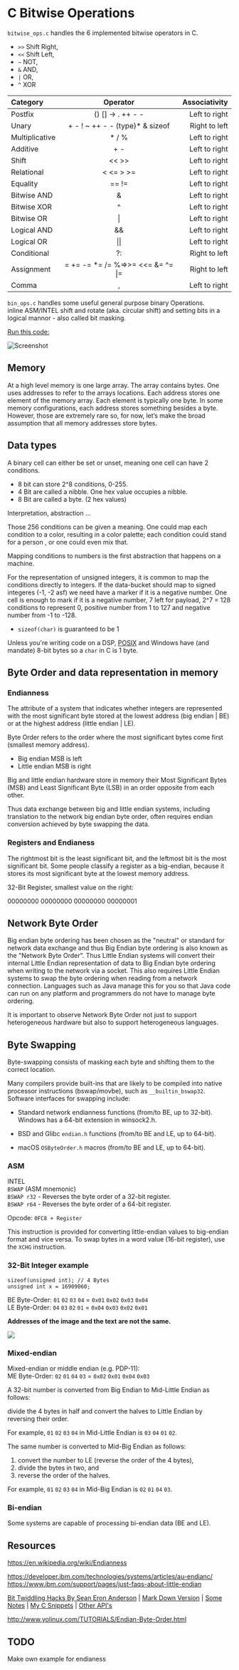 # C Bitwise Operations

`bitwise_ops.c` handles the 6 implemented bitwise operators in C.

- `>>`	Shift Right,
- `<<`	Shift Left,
- `~`	NOT,
- `&`	AND,
- `|`	OR,
- `^`	XOR


| Category | Operator | Associativity |
| :------------ |:---------------:| -----:|
| Postfix	      |     () [] -> . ++ - -                   |Left to right|
| Unary         |   + - ! ~ ++ - - (type)* & sizeof      |Right to left|
| Multiplicative|   * / %	                               |Left to right|
| Additive     |   + -                               |Left to right|
| Shift         |   << >>                               |Left to right|
| Relational   |     < <= > >=                           |Left to right|
| Equality    |   == !=                               |Left to right|
| Bitwise AND   |   &                               |Left to right|
| Bitwise XOR   |   ^                                  |Left to right|
| Bitwise OR  |       \|                               |Left to right|
| Logical AND  |       &&                               |Left to right|
| Logical OR  |       \|\|                               |Left to right|
| Conditional  |       ?:                               |Right to left|
| Assignment  |       = += -= *= /= %=>>= <<= &= ^= \|=   |Right to left|
| Comma        |     ,                               |Left to right|

`bin_ops.c` handles some useful general purpose binary Operations.  
inline ASM/INTEL shift and rotate (aka. circular shift) and setting bits
in a logical mannor - also called bit masking.

[Run this code:](https://ideone.com/e9iqwh)  

![Screenshot](./dox.svg)

## Memory

At a high level memory is one large array. The array contains bytes. One uses addresses to refer to the arrays locations.
Each address stores one element of the memory array. Each element is typically one byte. In some memory configurations, each address stores something besides a byte. However, those are extremely rare so, for now, let’s make the broad assumption that all memory addresses store bytes.

## Data types

A binary cell can either be set or unset, meaning one cell can have 2 conditions.
- 8 bit can store 2^8 conditions, 0-255.
- 4 Bit are called a nibble. One hex value occupies a nibble.
- 8 Bit are called a byte. (2 hex values)

Interpretation, abstraction ...

Those 256 conditions can be given a meaning. One could map each condition to a color, resulting in a  color palette; each condition could stand for a person , or one could even mix that.

Mapping conditions to numbers is the first abstraction that happens on a machine.

For the representation of unsigned integers, it is common to map the conditions directly to integers. If the data-bucket should map to signed integeres (-1, -2 asf) we need have a marker if it is a negative number. One cell is enough to mark if it is a negative number, 7 left for payload, 2^7 = 128 conditions to represent 0, positive number from 1 to 127 and negative number from -1 to -128.


- `sizeof(char)` is guaranteed to be 1

Unless you're writing code on a DSP, [POSIX](https://pubs.opengroup.org/onlinepubs/9699919799/basedefs/stdint.h.html) and Windows have (and mandate) 8-bit bytes so a `char` in C is 1 byte.

## Byte Order and data representation in memory

### Endianness

The attribute of a system that indicates whether integers are represented with the most significant byte stored at the lowest address (big endian | BE) or at the highest address (little endian | LE).

Byte Order refers to the order where the most significant bytes come first (smallest memory address).
- Big endian MSB is left
- Little endian MSB is right
  
Big and little endian hardware store in memory their Most Significant Bytes (MSB) and Least Significant Byte (LSB) in an order opposite from each other.

Thus data exchange between big and little endian systems, including translation to the network big endian byte order, often requires endian conversion achieved by byte swapping the data.

### Registers and Endianess

The rightmost bit is the least significant bit, and the leftmost bit is the most significant bit.
Some people classify a register as a big-endian, because it stores its most significant byte at the lowest memory address.

32-Bit Register, smallest value on the right:

00000000 00000000 00000000 00000001

## Network Byte Order

Big endian byte ordering has been chosen as the "neutral" or standard for network data exchange and thus Big Endian byte ordering is also known as the "Network Byte Order". Thus Little Endian systems will convert their internal Little Endian representation of data to Big Endian byte ordering when writing to the network via a socket. This also requires Little Endian systems to swap the byte ordering when reading from a network connection. Languages such as Java manage this for you so that Java code can run on any platform and programmers do not have to manage byte ordering.

It is important to observe Network Byte Order not just to support heterogeneous hardware but also to support heterogeneous languages.

## Byte Swapping

Byte-swapping consists of masking each byte and shifting them to the correct location.

Many compilers provide built-ins that are likely to be compiled into native processor instructions (bswap/movbe), such as `__builtin_bswap32`. Software interfaces for swapping include:

- Standard network endianness functions (from/to BE, up to 32-bit). Windows has a 64-bit extension in winsock2.h.

- BSD and Glibc `endian.h` functions (from/to BE and LE, up to 64-bit).

- macOS `OSByteOrder.h` macros (from/to BE and LE, up to 64-bit).
### ASM

INTEL  
`BSWAP` (ASM mnemonic)  
`BSWAP r32` - Reverses the byte order of a 32-bit register.  
`BSWAP r64` - Reverses the byte order of a 64-bit register.  

Opcode: `0FC8 + Register`  

This instruction is provided for converting little-endian values to big-endian format and vice versa. To swap bytes in a word value (16-bit register), use the `XCHG` instruction.

### 32-Bit Integer example

`sizeof(unsigned int); // 4 Bytes`  
`unsigned int x = 16909060;`

BE Byte-Order: `01` `02` `03` `04` = `0x01` `0x02` `0x03` `0x04`  
LE Byte-Order: `04` `03` `02` `01` = `0x04` `0x03` `0x02` `0x01`

**Addresses of the image and the text are not the same.**

![](32-bit.png)

### Mixed-endian

Mixed-endian or middle endian (e.g. PDP-11):  
ME Byte-Order: `02` `01` `04` `03` = `0x02` `0x01` `0x04` `0x03`  

A 32-bit number is converted from Big Endian to Mid-Little Endian as follows:

divide the 4 bytes in half and convert the halves to Little Endian by reversing their order.

For example, `01` `02` `03` `04` in Mid-Little Endian is `03` `04` `01` `02`.

The same number is converted to Mid-Big Endian as follows:

1. convert the number to LE (reverse the order of the 4 bytes),
2. divide the bytes in two, and
3. reverse the order of the halves.

For example, `01` `02` `03` `04` in Mid-Big Endian is `02` `01` `04` `03`.

### Bi-endian

Some systems are capable of processing bi-endian data (BE and LE).

## Resources

https://en.wikipedia.org/wiki/Endianness

https://developer.ibm.com/technologies/systems/articles/au-endianc/
https://www.ibm.com/support/pages/just-faqs-about-little-endian

[Bit Twiddling Hacks By Sean Eron Anderson](http://graphics.stanford.edu/~seander/bithacks.html) | 
[Mark Down Version](https://github.com/gibsjose/BitHacks/blob/master/BitHacks.md)  |
[Some Notes](https://www.cs.tau.ac.il/~roded/courses/softp-b06/chapter7.txt) |
    [My C Snippets](https://gist.github.com/Acry/554e04bab3a2669a5ba2ecd4d673e875) |
 [Other API's](https://acry.github.io/)  

 http://www.yolinux.com/TUTORIALS/Endian-Byte-Order.html

## TODO

Make own example for endianess
